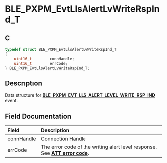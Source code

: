 # BLE_PXPM_EvtLlsAlertLvWriteRspInd_T

## C

```c
typedef struct BLE_PXPM_EvtLlsAlertLvWriteRspInd_T
{
    uint16_t        connHandle;
    uint16_t        errCode;
} BLE_PXPM_EvtLlsAlertLvWriteRspInd_T;
```

## Description

Data structure for **[BLE_PXPM_EVT_LLS_ALERT_LEVEL_WRITE_RSP_IND](GUID-82542FDE-2CB4-4B73-ADBC-FE76BDD7E6EF.md)** event.


## Field Documentation

|Field|Description|
|:---|:---|
|connHandle|Connection Handle|
|errCode|The error code of the writing alert level response. See **[ATT error code](GUID-DF065B2A-A0F7-4C47-9C32-E9DAAD615479.md)**.|
